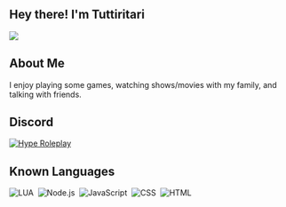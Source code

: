 ## Hey there! I'm Tuttiritari
![](https://komarev.com/ghpvc/?username=Tuttiritari&color=1bd295)

## About Me
I enjoy playing some games, watching shows/movies with my family, and talking with friends.<br>

## Discord

[![Hype Roleplay](https://discordapp.com/api/guilds/784600007876935730/widget.png?style=banner2)](https://discord.gg/mbxTEAC74a)

## Known Languages

![LUA](https://img.shields.io/badge/-Lua-333333?style=flat&logo=lua)&nbsp;
![Node.js](https://img.shields.io/badge/-Node.js-333333?style=flat&logo=node.js)&nbsp;
![JavaScript](https://img.shields.io/badge/-JavaScript-333333?style=flat&logo=javascript)&nbsp;
![CSS](https://img.shields.io/badge/-CSS-333333?style=flat&logo=CSS3&logoColor=1572B6)&nbsp;
![HTML](https://img.shields.io/badge/-HTML-333333?style=flat&logo=HTML5)&nbsp;
